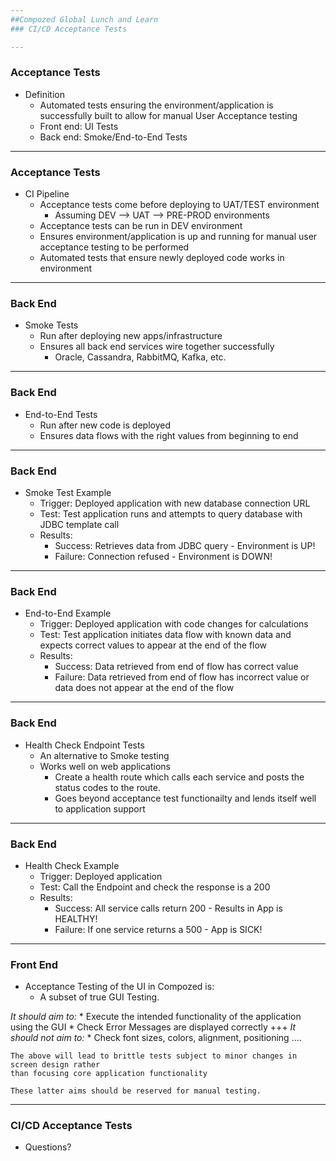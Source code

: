 ```yaml
---
##Compozed Global Lunch and Learn
### CI/CD Acceptance Tests

---
```

### Acceptance Tests
  * Definition
    * Automated tests ensuring the environment/application is successfully built to allow for manual User Acceptance testing
    * Front end: UI Tests
    * Back end: Smoke/End-to-End Tests

---
### Acceptance Tests
  * CI Pipeline
    * Acceptance tests come before deploying to UAT/TEST environment
      * Assuming DEV --> UAT --> PRE-PROD environments
    * Acceptance tests can be run in DEV environment
    * Ensures environment/application is up and running for manual user acceptance testing to be performed
    * Automated tests that ensure newly deployed code works in environment

---
### Back End
  * Smoke Tests
    * Run after deploying new apps/infrastructure
    * Ensures all back end services wire together successfully
      * Oracle, Cassandra, RabbitMQ, Kafka, etc.

---
### Back End
  * End-to-End Tests
    * Run after new code is deployed
    * Ensures data flows with the right values from beginning to end

---
### Back End
  * Smoke Test Example
    * Trigger: Deployed application with new database connection URL
    * Test: Test application runs and attempts to query database with JDBC template call
    * Results:
      * Success: Retrieves data from JDBC query - Environment is UP!
      * Failure: Connection refused - Environment is DOWN!

---
### Back End
  * End-to-End Example
    * Trigger: Deployed application with code changes for calculations
    * Test: Test application initiates data flow with known data and expects correct values to appear at the end of the flow
    * Results:
      * Success: Data retrieved from end of flow has correct value
      * Failure: Data retrieved from end of flow has incorrect value or data does not appear at the end of the flow

---

### Back End
  * Health Check Endpoint Tests
    * An alternative to Smoke testing
    * Works well on web applications
      * Create a health route which calls each service and posts the status codes to the route.
      * Goes beyond acceptance test functionailty and lends itself well to application support
---
### Back End
  * Health Check Example
    * Trigger: Deployed application
    * Test: Call the Endpoint and check the response is a 200
    * Results:
      * Success: All service calls return 200 - Results in App is HEALTHY!
      * Failure: If one service returns a 500 - App is SICK!

---
### Front End
  * Acceptance Testing of the UI in Compozed is:
    * A subset of true GUI Testing.
    
  *It should aim to:*
    * Execute the intended functionality of the application using the GUI
    * Check Error Messages are displayed correctly
+++
  *It should not aim to:*
    * Check font sizes, colors, alignment, positioning ....

    The above will lead to brittle tests subject to minor changes in screen design rather
    than focusing core application functionality

    These latter aims should be reserved for manual testing.

---
### CI/CD Acceptance Tests
  * Questions?
